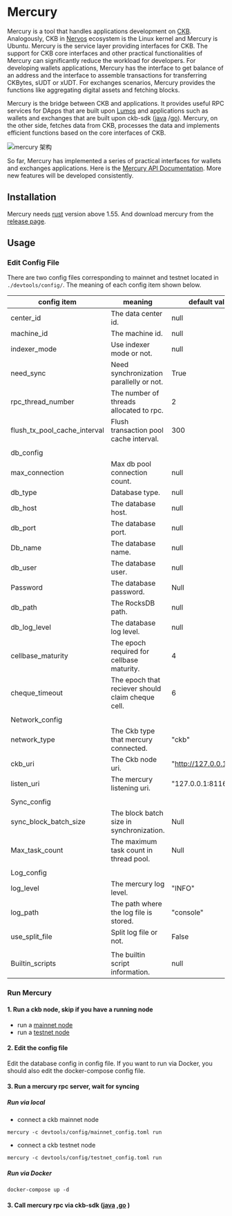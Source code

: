 # Mercury

Mercury is a tool that handles applications development on [CKB](https://github.com/nervosnetwork/ckb). 
Analogously, CKB in [Nervos](https://www.nervos.org/) ecosystem is the Linux kernel and Mercury is Ubuntu. 
Mercury is the service layer providing interfaces for CKB. 
The support for CKB core interfaces and other practical functionalities of Mercury can significantly reduce the workload for developers. 
For developing wallets applications, Mercury has the interface to get balance of an address and the interface to assemble transactions for transferring CKBytes, sUDT or xUDT. 
For exchanges scenarios, Mercury provides the functions like aggregating digital assets and fetching blocks.

Mercury is the bridge between CKB and applications. 
It provides useful RPC services for DApps that are built upon [Lumos](https://github.com/nervosnetwork/lumos) and applications such as wallets and exchanges that are built upon ckb-sdk ([java](https://github.com/nervosnetwork/ckb-sdk-java) /[go](https://github.com/nervosnetwork/ckb-sdk-go)). 
Mercury, on the other side, fetches data from CKB, processes the data and implements efficient functions based on the core interfaces of CKB.

![mercury 架构](https://user-images.githubusercontent.com/32355308/126034305-b7bef7d5-c52c-498b-94c4-115690223a88.png)

So far, Mercury has implemented a series of practical interfaces for wallets and exchanges applications.
Here is the [Mercury API Documentation](https://github.com/nervosnetwork/mercury/blob/main/core/rpc/README.md). 
More new features will be developed consistently.

## Installation

Mercury needs [rust](https://www.rust-lang.org/) version above 1.55. And download mercury from the [release page](https://github.com/nervosnetwork/mercury/releases).

## Usage

### Edit Config File

There are two config files corresponding to mainnet and testnet located in `./devtools/config/`. The meaning of each config item shown below.



| config item                  | meaning                                           | default value           |
| ---------------------------- | ------------------------------------------------- | ----------------------- |
| center_id                    | The data center id.                               | null                    |
| machine_id                   | The machine id.                                   | null                    |
| indexer_mode                 | Use indexer mode or not.                          | null                    |
| need_sync                    | Need synchronization parallelly or not.           | True                    |
| rpc_thread_number            | The number of threads allocated to rpc.           | 2                       |
| flush_tx_pool_cache_interval | Flush transaction pool cache interval.            | 300                     |
|                              |                                                   |                         |
| db_config                    |                                                   |                         |
| max_connection               | Max db pool connection count.                     | null                    |
| db_type                      | Database type.                                    | null                    |
| db_host                      | The database host.                                | null                    |
| db_port                      | The database port.                                | null                    |
| Db_name                      | The database name.                                | null                    |
| db_user                      | The database user.                                | null                    |
| Password                     | The database password.                            | Null                    |
| db_path                      | The RocksDB path.                                 | null                    |
| db_log_level                 | The database log level.                           | null                    |
| cellbase_maturity            | The epoch required for cellbase maturity.         | 4                       |
| cheque_timeout               | The epoch that reciever should claim cheque cell. | 6                       |
|                              |                                                   |                         |
| Network_config               |                                                   |                         |
| network_type                 | The Ckb type that mercury connected.              | "ckb"                   |
| ckb_uri                      | The Ckb node uri.                                 | "http://127.0.0.1:8114" |
| listen_uri                   | The mercury listening uri.                        | "127.0.0.1:8116"        |
|                              |                                                   |                         |
| Sync_config                  |                                                   |                         |
| sync_block_batch_size        | The block batch size in synchronization.          | Null                    |
| Max_task_count               | The maximum task count in thread pool.            | Null                    |
|                              |                                                   |                         |
| Log_config                   |                                                   |                         |
| log_level                    | The mercury log level.                            | "INFO"                  |
| log_path                     | The path where the log file is stored.            | "console"               |
| use_split_file               | Split log file or not.                            | False                   |
|                              |                                                   |                         |
| Builtin_scripts              | The builtin script information.                   | null                    |

### Run Mercury

#### 1. Run a ckb node, skip if you have a running node

- run a [mainnet node](https://docs.nervos.org/docs/basics/guides/mainnet)
- run a [testnet node](https://docs.nervos.org/docs/basics/guides/testnet)

#### 2. Edit the config file
Edit the database config in config file. If you want to run via Docker, you should also edit the docker-compose config file.

#### 3. Run a mercury rpc server, wait for syncing

##### Run via local
- connect a ckb mainnet node

```shell
mercury -c devtools/config/mainnet_config.toml run
```

- connect a ckb testnet node

```shell
mercury -c devtools/config/testnet_config.toml run
```

##### Run via Docker

```shell
docker-compose up -d
```

#### 3. Call mercury rpc via ckb-sdk ([java](https://github.com/nervosnetwork/ckb-sdk-java) ,[go](https://github.com/nervosnetwork/ckb-sdk-go) )
